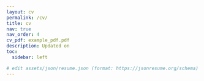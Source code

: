 ```yaml
---
layout: cv
permalink: /cv/
title: cv
nav: true
nav_order: 4
cv_pdf: example_pdf.pdf
description: Updated on 
toc:
  sidebar: left

# edit assets/json/resume.json (format: https://jsonresume.org/schema)
---
```


